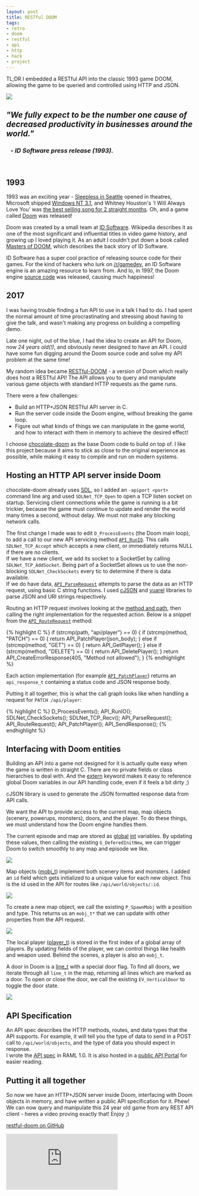 ```yaml
---
layout: post
title: RESTful DOOM
tags:
- retro
- doom
- restful
- api
- http
- hack
- project
---
```


<p class="small">
TL;DR I embedded a RESTful API into the classic 1993 game DOOM, allowing the game to be queried and controlled using HTTP and JSON.
</p>

![](/img/restful-doom/header.jpg)


## _"We fully expect to be the number one cause of decreased productivity in businesses around the world."_  
### &nbsp;&nbsp; _- ID Software press release (1993)._
<br>

## 1993
1993 was an exciting year - [Sleepless in Seattle](http://www.imdb.com/title/tt0108160/) opened in theatres, Microsoft shipped [Windows NT 3.1](https://en.wikipedia.org/wiki/Windows_NT_3.1), and Whitney Houston's 'I Will Always Love You' was [the best selling song for 2 straight months](https://en.wikipedia.org/wiki/List_of_Billboard_Hot_100_number-one_singles_of_1993). Oh, and a game called [Doom](https://en.wikipedia.org/wiki/Doom_(1993_video_game)) was released!

Doom was created by a small team at [ID Software](https://en.wikipedia.org/wiki/Id_Software). Wikipedia describes it as one of the most significant and influential titles in video game history, and growing up I loved playing it. As an adult I couldn't put down a book called [Masters of DOOM](https://en.wikipedia.org/wiki/Masters_of_Doom), which describes the back story of ID Software.

ID Software has a super cool practice of releasing source code for their games. For the kind of hackers who lurk on [/r/gamedev](https://reddit.com/r/gamedev), an ID Software engine is an amazing resource to learn from. And lo, in 1997, the Doom engine [source code](https://github.com/id-Software/DOOM) was released, causing much happiness!

## 2017
I was having trouble finding a fun API to use in a talk I had to do. I had spent the normal amount of time procrastinating and stressing about having to give the talk, and wasn't making any progress on building a compelling demo.  

Late one night, out of the blue, I had the idea to create an API for Doom, now _24 years old(!)_, and obviously never designed to have an API. I could have some fun digging around the Doom source code and solve my API problem at the same time!

My random idea became [RESTful-DOOM](https://github.com/jeff-1amstudios/restful-doom) - a version of Doom which really does host a RESTful API! The API allows you to query and manipulate various game objects with standard HTTP requests as the game runs.

There were a few challenges:
 - Build an HTTP+JSON RESTful API server in C. 
 - Run the server code inside the Doom engine, without breaking the game loop. 
 - Figure out what kinds of things we can manipulate in the game world, and how to interact with them in memory to achieve the desired effect!


I choose [chocolate-doom](https://github.com/chocolate-doom/chocolate-doom) as the base Doom code to build on top of. I like this project because it aims to stick as close to the original experience as possible, while making it easy to compile and run on modern systems.

## Hosting an HTTP API server inside Doom

chocolate-doom already uses [SDL](https://www.libsdl.org/), so I added an `-apiport <port>` command line arg and used `SDLNet_TCP_Open` to open a TCP listen socket on startup. Servicing client connections while the game is running is a  bit trickier, because the game must continue to update and render the world many times a second, without delay. We must not make any blocking network calls. 

The first change I made was to edit `D_ProcessEvents` (the Doom main loop), to add a call to our new API servicing method [`API_RunIO`](https://github.com/jeff-1amstudios/restful-doom/blob/master/src/doom/api.c#L65). This calls 
`SDLNet_TCP_Accept` which accepts a new client, or immediately returns NULL if there are no clients.  
If we have a new client, we add its socket to a SocketSet by calling `SDLNet_TCP_AddSocket`. Being part of a SocketSet allows us to use the non-blocking `SDLNet_CheckSockets` every tic to determine if there is data available.  
If we do have data, [`API_ParseRequest`](https://github.com/jeff-1amstudios/restful-doom/blob/master/src/doom/api.c#L111) attempts to parse the data as an HTTP request, using basic C string functions. I used [cJSON](https://github.com/DaveGamble/cJSON) and [yuarel](https://github.com/jacketizer/libyuarel/) libraries to parse JSON and URI strings respectively.

Routing an HTTP request involves looking at the [method and path](https://www.w3.org/Protocols/rfc2616/rfc2616-sec5.html), then calling the right implementation for the requested action. Below is a snippet from the [`API_RouteRequest`](https://github.com/jeff-1amstudios/restful-doom/blob/master/src/doom/api.c#L143) method:

{% highlight C %}
if (strcmp(path, "api/player") == 0)
{
    if (strcmp(method, "PATCH") == 0) 
    {
        return API_PatchPlayer(json_body);
    }
    else if (strcmp(method, "GET") == 0)
    {
        return API_GetPlayer();
    }
    else if (strcmp(method, "DELETE") == 0) {
        return API_DeletePlayer();
    }
    return API_CreateErrorResponse(405, "Method not allowed");
}
{% endhighlight %}

Each action implementation (for example [`API_PatchPlayer`](https://github.com/jeff-1amstudios/restful-doom/blob/master/src/doom/api_player_controller.c#L94)) returns an `api_response_t` containing a status code and JSON response body.

Putting it all together, this is what the call graph looks like when handling a request for `PATCH /api/player`:

{% highlight C %}
D_ProcessEvents();
  API_RunIO();
    SDLNet_CheckSockets();
    SDLNet_TCP_Recv();
    API_ParseRequest();
    API_RouteRequest();
      API_PatchPlayer();
    API_SendResponse();
{% endhighlight %}

## Interfacing with Doom entities

Building an API into a game not designed for it is actually quite easy when the game is written in straight C. There are no private fields or class hierarchies to deal with. And the [extern](https://en.wikipedia.org/wiki/External_variable) keyword makes it easy to reference global Doom variables in our API handling code, even if it feels a bit dirty ;)

cJSON library is used to generate the JSON formatted response data from API calls.


We want the API to provide access to the current map, map objects (scenery, powerups, monsters), doors, and the player. To do these things, we must understand how the Doom engine handles them. 

The current episode and map are stored as [global](https://github.com/jeff-1amstudios/restful-doom/blob/master/src/doom/g_game.c#L101) [int](https://github.com/jeff-1amstudios/restful-doom/blob/master/src/doom/g_game.c#L102) variables. By updating these values, then calling the existing `G_DeferedInitNew`, we can trigger Doom to switch smoothly to any map and episode we like.

![](/img/restful-doom/patch-world.gif)

Map objects ([mobj_t](https://github.com/jeff-1amstudios/restful-doom/blob/master/src/doom/p_mobj.h#L201-L284)) implement both scenery items and monsters. I added an `id` field which gets initialized to a unique value for each new object. This is the id used in the API for routes like `/api/world/objects/:id`.

[![](/img/restful-doom/get-nearby-objects.jpg)](/img/restful-doom/get-nearby-objects.jpg)

To create a new map object, we call the existing `P_SpawnMobj` with a position and type. This returns us an `mobj_t*` that we can update with other properties from the API request.

[![](/img/restful-doom/post-scenery.jpg)](/img/restful-doom/post-scenery.jpg)

The local player ([player_t](https://github.com/jeff-1amstudios/restful-doom/blob/master/src/doom/d_player.h#L78-L161)) is stored in the first index of a global array of players. By updating fields of the player, we can control things like health and weapon used. Behind the scenes, a player is also an `mobj_t`.

A door in Doom is a [line_t](https://github.com/jeff-1amstudios/restful-doom/blob/master/src/doom/r_defs.h#L176-L212) with a special door flag. To find all doors, we iterate through all `line_t` in the map, returning all lines which are marked as a door. To open or close the door, we call the existing `EV_VerticalDoor` to toggle the door state.

[![](/img/restful-doom/get-doors.jpg)](/img/restful-doom/get-doors.jpg)


## API Specification

An API spec describes the HTTP methods, routes, and data types that the API supports. For example, it will tell you the type of data to send in a POST call to `/api/world/objects`, and the type of data you should expect in response.  
I wrote the [API spec](https://github.com/jeff-1amstudios/restful-doom/blob/master/RAML/doom.raml) in RAML 1.0. It is also hosted in a [public API Portal](https://anypoint.mulesoft.com/apiplatform/jeff-1amstudios/#/portals/organizations/e8ceea04-621e-4f69-a3c8-3f68ad7a99e2/apis/31095516/versions/1693639/pages/282163) for easier reading.

## Putting it all together

So now we have an HTTP+JSON server inside Doom, interfacing with Doom objects in memory, and have written a public API specification for it. Phew!  
We can now query and manipulate this 24 year old game from any REST API client - heres a video proving exactly that! Enjoy ;)

[restful-doom on GitHub](https://github.com/jeff-1amstudios/restful-doom/)

<div class='embed-container'><iframe src="http://www.youtube.com/embed/Km6_AwzZmf0?rel=0" frameborder="0" allowfullscreen></iframe>
</div>
<br>  




